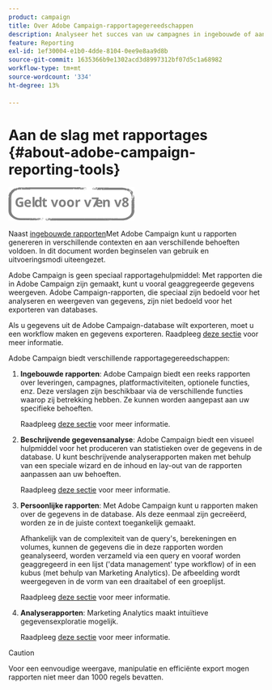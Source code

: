 ```yaml
---
product: campaign
title: Over Adobe Campaign-rapportagegereedschappen
description: Analyseer het succes van uw campagnes in ingebouwde of aangepaste rapporten.
feature: Reporting
exl-id: 1ef30004-e1b0-4dde-8104-0ee9e8aa9d8b
source-git-commit: 1635366b9e1302acd3d8997312bf07d5c1a68982
workflow-type: tm+mt
source-wordcount: '334'
ht-degree: 13%

---
```


# Aan de slag met rapportages {#about-adobe-campaign-reporting-tools}

![](../../assets/common.svg)

Naast [ingebouwde rapporten](../../reporting/using/about-campaign-built-in-reports.md)Met Adobe Campaign kunt u rapporten genereren in verschillende contexten en aan verschillende behoeften voldoen. In dit document worden beginselen van gebruik en uitvoeringsmodi uiteengezet.

Adobe Campaign is geen speciaal rapportagehulpmiddel: Met rapporten die in Adobe Campaign zijn gemaakt, kunt u vooral geaggregeerde gegevens weergeven. Adobe Campaign-rapporten, die speciaal zijn bedoeld voor het analyseren en weergeven van gegevens, zijn niet bedoeld voor het exporteren van databases.

Als u gegevens uit de Adobe Campaign-database wilt exporteren, moet u een workflow maken en gegevens exporteren. Raadpleeg [deze sectie](../../workflow/using/about-action-activities.md) voor meer informatie.

Adobe Campaign biedt verschillende rapportagegereedschappen:

1. **Ingebouwde rapporten**: Adobe Campaign biedt een reeks rapporten over leveringen, campagnes, platformactiviteiten, optionele functies, enz. Deze verslagen zijn beschikbaar via de verschillende functies waarop zij betrekking hebben. Ze kunnen worden aangepast aan uw specifieke behoeften.

   Raadpleeg [deze sectie](../../reporting/using/about-campaign-built-in-reports.md) voor meer informatie.

1. **Beschrijvende gegevensanalyse**: Adobe Campaign biedt een visueel hulpmiddel voor het produceren van statistieken over de gegevens in de database. U kunt beschrijvende analyserapporten maken met behulp van een speciale wizard en de inhoud en lay-out van de rapporten aanpassen aan uw behoeften.

   Raadpleeg [deze sectie](../../reporting/using/about-descriptive-analysis.md) voor meer informatie.

1. **Persoonlijke rapporten**: Met Adobe Campaign kunt u rapporten maken over de gegevens in de database. Als deze eenmaal zijn gecreëerd, worden ze in de juiste context toegankelijk gemaakt.

   Afhankelijk van de complexiteit van de query&#39;s, berekeningen en volumes, kunnen de gegevens die in deze rapporten worden geanalyseerd, worden verzameld via een query en vooraf worden geaggregeerd in een lijst (&#39;data management&#39; type workflow) of in een kubus (met behulp van Marketing Analytics). De afbeelding wordt weergegeven in de vorm van een draaitabel of een groeplijst.

   Raadpleeg [deze sectie](../../reporting/using/about-reports-creation-in-campaign.md) voor meer informatie.

1. **Analyserapporten**: Marketing Analytics maakt intuïtieve gegevensexploratie mogelijk.

   Raadpleeg [deze sectie](../../reporting/using/ac-cubes.md) voor meer informatie.

>[!CAUTION]
>
>Voor een eenvoudige weergave, manipulatie en efficiënte export mogen rapporten niet meer dan 1000 regels bevatten.
